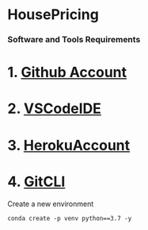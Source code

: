 # HousePricing
### Software and Tools Requirements

# 1. [Github Account](https://github.com)
# 2. [VSCodeIDE](https://code.visualstudio.com/)
# 3. [HerokuAccount](https://heroku.com)
# 4. [GitCLI](https://git-scm.com/book/en/v2/Getting-Started-The-Command-Line)

Create a new environment
```
conda create -p venv python==3.7 -y

```
